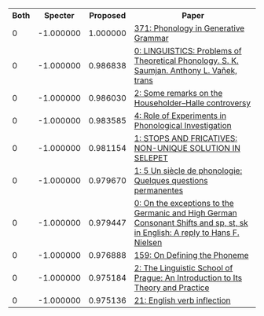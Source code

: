 <html><table><tr>
<th>Both</th>
<th>Specter</th>
<th>Proposed</th>
<th>Paper</th>
</tr>
<tr>
<td>0</td>
<td>-1.000000</td>
<td>1.000000</td>
<td><a href="https://www.semanticscholar.org/paper/9b1a4c0376783464b922ae68c315c9523142074b">371: Phonology in Generative Grammar</a></td>
</tr>
<tr>
<td>0</td>
<td>-1.000000</td>
<td>0.986838</td>
<td><a href="https://www.semanticscholar.org/paper/2be137c6a8e8b81dce1960e1eacccc424c0c8c1a">0: LINGUISTICS: Problems of Theoretical Phonology. S. K. Saumjan. Anthony L. Vaňek, trans</a></td>
</tr>
<tr>
<td>0</td>
<td>-1.000000</td>
<td>0.986030</td>
<td><a href="https://www.semanticscholar.org/paper/1e7ee0f3c67abd8eb31c35e9ad1e772e60d56cfa">2: Some remarks on the Householder–Halle controversy</a></td>
</tr>
<tr>
<td>0</td>
<td>-1.000000</td>
<td>0.983585</td>
<td><a href="https://www.semanticscholar.org/paper/4045e1ed51a31dee42afc7749811a6818fb3cc19">4: Role of Experiments in Phonological Investigation</a></td>
</tr>
<tr>
<td>0</td>
<td>-1.000000</td>
<td>0.981154</td>
<td><a href="https://www.semanticscholar.org/paper/c24d64895b83290393329809e0bc5a510e926ec3">1: STOPS AND FRICATIVES: NON-UNIQUE SOLUTION IN SELEPET</a></td>
</tr>
<tr>
<td>0</td>
<td>-1.000000</td>
<td>0.979670</td>
<td><a href="https://www.semanticscholar.org/paper/b29d627d8593f1d7e0b6b8b6960f0581e48ca0ca">1: 5 Un siècle de phonologie: Quelques questions permanentes</a></td>
</tr>
<tr>
<td>0</td>
<td>-1.000000</td>
<td>0.979447</td>
<td><a href="https://www.semanticscholar.org/paper/39ec33dc5a5e3ec04d1e8713f8352f5ac3bbebd5">0: On the exceptions to the Germanic and High German Consonant Shifts and sp, st, sk in English: A reply to Hans F. Nielsen</a></td>
</tr>
<tr>
<td>0</td>
<td>-1.000000</td>
<td>0.976888</td>
<td><a href="https://www.semanticscholar.org/paper/c70de26b279a27c566b73b00b03a2b778c24298e">159: On Defining the Phoneme</a></td>
</tr>
<tr>
<td>0</td>
<td>-1.000000</td>
<td>0.975184</td>
<td><a href="https://www.semanticscholar.org/paper/ad923f2402b82963c7d460ff5f67a8c1831662ce">2: The Linguistic School of Prague: An Introduction to Its Theory and Practice</a></td>
</tr>
<tr>
<td>0</td>
<td>-1.000000</td>
<td>0.975136</td>
<td><a href="https://www.semanticscholar.org/paper/8690f191a850a545baa86388ecf42394eb3af238">21: English verb inflection</a></td>
</tr>
</table></html>
